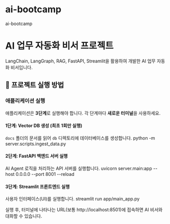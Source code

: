 # ai-bootcamp
ai-bootcamp

# AI 업무 자동화 비서 프로젝트

LangChain, LangGraph, RAG, FastAPI, Streamlit을 활용하여 개발한 AI 업무 자동화 비서입니다.

## 🚀 프로젝트 실행 방법

### 애플리케이션 실행
애플리케이션은 **3단계**로 실행해야 합니다. 각 단계마다 **새로운 터미널**을 사용하세요.

#### **1단계: Vector DB 생성 (최초 1회만 실행)**
`docs` 폴더의 문서를 읽어 `db` 디렉토리에 데이터베이스를 생성합니다.
python -m server.scripts.ingest_data.py

#### **2단계: FastAPI 백엔드 서버 실행**
AI Agent 로직을 처리하는 API 서버를 실행합니다.
uvicorn server.main:app --host 0.0.0.0 --port 8001 --reload

#### **3단계: Streamlit 프론트엔드 실행**
사용자 인터페이스(UI)를 실행합니다.
streamlit run app/main_app.py

실행 후, 터미널에 나타나는 URL(보통 http://localhost:8501)에 접속하면 AI 비서와 대화할 수 있습니다.